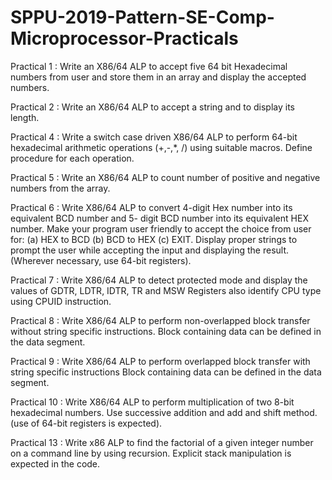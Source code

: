 # SPPU-2019-Pattern-SE-Comp-Microprocessor-Practicals

Practical 1 : Write an X86/64 ALP to accept five 64 bit Hexadecimal numbers from user and store them in an array and display the accepted numbers.

Practical 2 : Write an X86/64 ALP to accept a string and to display its length.

Practical 4 : Write a switch case driven X86/64 ALP to perform 64-bit hexadecimal arithmetic operations (+,-,*, /) using suitable macros. Define procedure for each operation.

Practical 5 : Write an X86/64 ALP to count number of positive and negative numbers from the array.

Practical 6 : Write X86/64 ALP to convert 4-digit Hex number into its equivalent BCD number and 5- digit BCD number into its equivalent HEX number. Make your program user friendly to accept the choice from user for:
(a) HEX to BCD
(b) BCD to HEX
(c) EXIT.
Display proper strings to prompt the user while accepting the input and displaying the result. (Wherever necessary, use 64-bit registers).

Practical 7 : Write X86/64 ALP to detect protected mode and display the values of GDTR, LDTR, IDTR, TR and MSW Registers also identify CPU type using CPUID instruction.

Practical 8 : Write X86/64 ALP to perform non-overlapped block transfer without string specific instructions. Block containing data can be defined in the data segment.

Practical 9 : Write X86/64 ALP to perform overlapped block transfer with string specific instructions Block containing data can be defined in the data segment.

Practical 10 : Write X86/64 ALP to perform multiplication of two 8-bit hexadecimal numbers. Use successive addition and add and shift method. (use of 64-bit registers is expected).

Practical 13 : Write x86 ALP to find the factorial of a given integer number on a command line by using recursion. Explicit stack manipulation is expected in the code.